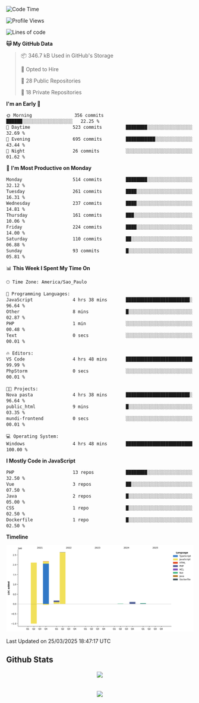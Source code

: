  
<!--START_SECTION:waka-->
![Code Time](http://img.shields.io/badge/Code%20Time-1%2C848%20hrs%2030%20mins-blue)

![Profile Views](http://img.shields.io/badge/Profile%20Views-0-blue)

![Lines of code](https://img.shields.io/badge/From%20Hello%20World%20I%27ve%20Written-7.2%20million%20lines%20of%20code-blue)

**🐱 My GitHub Data** 

> 📦 346.7 kB Used in GitHub's Storage 
 > 
> 💼 Opted to Hire
 > 
> 📜 28 Public Repositories 
 > 
> 🔑 18 Private Repositories 
 > 
**I'm an Early 🐤** 

```text
🌞 Morning                356 commits         ██████░░░░░░░░░░░░░░░░░░░   22.25 % 
🌆 Daytime                523 commits         ████████░░░░░░░░░░░░░░░░░   32.69 % 
🌃 Evening                695 commits         ███████████░░░░░░░░░░░░░░   43.44 % 
🌙 Night                  26 commits          ░░░░░░░░░░░░░░░░░░░░░░░░░   01.62 % 
```
📅 **I'm Most Productive on Monday** 

```text
Monday                   514 commits         ████████░░░░░░░░░░░░░░░░░   32.12 % 
Tuesday                  261 commits         ████░░░░░░░░░░░░░░░░░░░░░   16.31 % 
Wednesday                237 commits         ████░░░░░░░░░░░░░░░░░░░░░   14.81 % 
Thursday                 161 commits         ███░░░░░░░░░░░░░░░░░░░░░░   10.06 % 
Friday                   224 commits         ████░░░░░░░░░░░░░░░░░░░░░   14.00 % 
Saturday                 110 commits         ██░░░░░░░░░░░░░░░░░░░░░░░   06.88 % 
Sunday                   93 commits          █░░░░░░░░░░░░░░░░░░░░░░░░   05.81 % 
```


📊 **This Week I Spent My Time On** 

```text
🕑︎ Time Zone: America/Sao_Paulo

💬 Programming Languages: 
JavaScript               4 hrs 38 mins       ████████████████████████░   96.64 % 
Other                    8 mins              █░░░░░░░░░░░░░░░░░░░░░░░░   02.87 % 
PHP                      1 min               ░░░░░░░░░░░░░░░░░░░░░░░░░   00.48 % 
Text                     0 secs              ░░░░░░░░░░░░░░░░░░░░░░░░░   00.01 % 

🔥 Editors: 
VS Code                  4 hrs 48 mins       █████████████████████████   99.99 % 
PhpStorm                 0 secs              ░░░░░░░░░░░░░░░░░░░░░░░░░   00.01 % 

🐱‍💻 Projects: 
Nova pasta               4 hrs 38 mins       ████████████████████████░   96.64 % 
public_html              9 mins              █░░░░░░░░░░░░░░░░░░░░░░░░   03.35 % 
mundi-frontend           0 secs              ░░░░░░░░░░░░░░░░░░░░░░░░░   00.01 % 

💻 Operating System: 
Windows                  4 hrs 48 mins       █████████████████████████   100.00 % 
```

**I Mostly Code in JavaScript** 

```text
PHP                      13 repos            ████████░░░░░░░░░░░░░░░░░   32.50 % 
Vue                      3 repos             ██░░░░░░░░░░░░░░░░░░░░░░░   07.50 % 
Java                     2 repos             █░░░░░░░░░░░░░░░░░░░░░░░░   05.00 % 
CSS                      1 repo              █░░░░░░░░░░░░░░░░░░░░░░░░   02.50 % 
Dockerfile               1 repo              █░░░░░░░░░░░░░░░░░░░░░░░░   02.50 % 
```



**Timeline**

![Lines of Code chart](https://raw.githubusercontent.com/MaueDev/MaueDev/main/assets/bar_graph.png)


 Last Updated on 25/03/2025 18:47:17 UTC
<!--END_SECTION:waka-->

## Github Stats  
<div align="center"><img src="https://github-readme-stats.vercel.app/api/top-langs/?username=MaueDev&hide_border=true&layout=compact" align="center" /></div>  

<br/>  

<br/>  

<div align="center">
<img src="https://komarev.com/ghpvc/?username=MaueDev&&style=flat-square" align="center" />
</div>  
  
